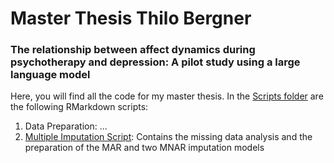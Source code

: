 # Master Thesis Thilo Bergner
### The relationship between affect dynamics during psychotherapy and depression: A pilot study using a large language model

Here, you will find all the code for my master thesis. In the [Scripts folder](Scripts/) are the following RMarkdown scripts:

1) Data Preparation: ...
2) [Multiple Imputation Script](Scripts/Thilo_MA_imputation.Rmd): Contains the missing data analysis and the preparation of the MAR and two MNAR imputation models

